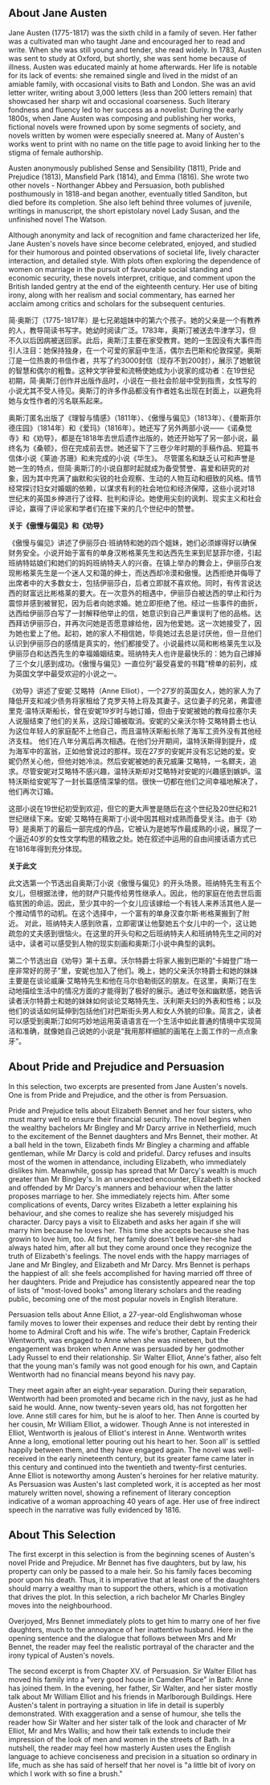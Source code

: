 ## About Jane Austen

Jane Austen (1775-1817) was the sixth child in a family of seven. Her father was a cultivated man who taught Jane and encouraged her to read and write. When she was still young and tender, she read widely. In 1783, Austen was sent to study at Oxford, but shortly, she was sent home because of illness. Austen was educated mainly at home afterwards. Her life is notable for its lack of events: she remained single and lived in the midst of an amiable family, with occasional visits to Bath and London. She was an avid letter writer, writing about 3,000 letters (less than 200 letters remain) that showcased her sharp wit and occasional coarseness. Such literary fondness and fluency led to her success as a novelist: During the early 1800s, when Jane Austen was composing and publishing her works, fictional novels were frowned upon by some segments of society, and novels written by women were especially sneered at. Many of Austen's works went to print with no name on the title page to avoid linking her to the stigma of female authorship.

Austen anonymously published Sense and Sensibility (1811), Pride and Prejudice (1813), Mansfield Park (1814), and Emma (1816). She wrote two other novels - Northanger Abbey and Persuasion, both published posthumously in 1818-and began another, eventually titled Sanditon, but died before its completion. She also left behind three volumes of juvenile, writings in manuscript, the short epistolary novel Lady Susan, and the unfinished novel The Watson.

Although anonymity and lack of recognition and fame characterized her life, Jane Austen's novels have since become celebrated, enjoyed, and studied for their humorous and pointed observations of societal life, lively character interaction, and detailed style. With plots often exploring the dependence of women on marriage in the pursuit of favourable social standing and economic security, these novels interpret, critique, and comment upon the British landed gentry at the end of the eighteenth century. Her use of biting irony, along with her realism and social commentary, has earned her acclaim among critics and scholars for the subsequent centuries.



简·奥斯汀（1775-1817年）是七兄弟姐妹中的第六个孩子。她的父亲是一个有教养的人，教导简读书写字。她幼时阅读广泛。1783年，奥斯汀被送去牛津学习，但不久以后因病被送回家。此后，奥斯汀主要在家受教育。她的一生因没有大事件而引人注目：她保持独身，在一个可爱的家庭中生活，偶尔去巴斯和伦敦探望。奥斯汀是一位热衷的书信作者，共写了约3000封信（现存不到200封），展示了她敏锐的智慧和偶尔的粗鲁。这种文学钟爱和流畅使她成为小说家的成功者：在19世纪初期，简·奥斯汀创作并出版作品时，小说在一些社会阶层中受到指责，女性写的小说尤其不受人待见。奥斯汀的许多作品都没有作者姓名出现在封面上，以避免将她与女性作者的污名联系起来。
 
奥斯汀匿名出版了《理智与情感》（1811年）、《傲慢与偏见》（1813年）、《曼斯菲尔德庄园》（1814年）和《爱玛》（1816年）。她还写了另外两部小说——《诺桑觉寺》和《劝导》，都是在1818年去世后遗作出版的，她还开始写了另一部小说，最终名为《桑顿》，但在完成前去世。她还留下了三卷少年时期的手稿作品、短篇书信体小说《莱迪·苏珊》和未完成的小说《华生》。 尽管匿名和缺乏认可和声誉是她一生的特点，但简·奥斯汀的小说自那时起就成为备受赞誉、喜爱和研究的对象，因为其中充满了幽默和尖锐的社会观察、生动的人物互动和细致的风格。情节经常探讨妇女对婚姻的依赖，以谋求有利的社会地位和经济保障，这些小说对18世纪末的英国乡绅进行了诠释、批判和评论。她使用尖刻的讽刺、现实主义和社会评论，赢得了评论家和学者们在接下来的几个世纪中的赞誉。
  
   
**关于《傲慢与偏见》和《劝导》**

《傲慢与偏见》讲述了伊丽莎白·班纳特和她的四个姐妹，她们必须嫁得好以确保财务安全。小说开始于富有的单身汉彬格莱先生和达西先生来到尼瑟菲尔德，引起班纳特姑娘们和她们的妈妈班纳特夫人的兴奋。在镇上举办的舞会上，伊丽莎白发现彬格莱先生是一个迷人又和蔼的绅士，而达西却冷漠和傲慢。达西拒绝并侮辱了出席者中的大多数女士，包括伊丽莎白，后者立即就不喜欢他。同时，有传言说达西的财富远比彬格莱的要大。在一次意外的相遇中，伊丽莎白被达西的举止和行为震惊并感到被冒犯，因为后者向她求婚。她立即拒绝了他。经过一些事件的曲折，达西给伊丽莎白写了一封解释他举止的信，她意识到自己严重误判了他的品格。达西拜访伊丽莎白，并再次问她是否愿意嫁给他，因为他爱她。这一次她接受了，因为她也爱上了他。起初，她的家人不相信她，毕竟她过去总是讨厌他，但一旦他们认识到伊丽莎白的感情是真实的，他们都接受了。小说最终以简和彬格莱先生以及伊丽莎白和达西先生的幸福婚姻结束。班纳特夫人也许是最快乐的：她为自己嫁掉了三个女儿感到成功。《傲慢与偏见》一直位列“最受喜爱的书籍”榜单的前列，成为英国文学中最受欢迎的小说之一。


《劝导》讲述了安妮·艾略特（Anne Elliot），一个27岁的英国女人，她的家人为了降低开支和减少债务将家租给了克罗夫特上将及其妻子。这位妻子的兄弟，弗雷德里克·温特沃斯船长，曾在安妮19岁时与她订婚，但由于安妮被她的教母拉塞尔夫人说服结束了他们的关系，这段订婚被取消。安妮的父亲沃尔特·艾略特爵士也认为这位年轻人的家庭配不上他自己，而且温特沃斯船长除了海军工资外没有其他经济支柱。 他们在八年分离后再次相遇。在他们分开期间，温特沃斯得到提升，成为海军中的富翁，正如他曾说过的那样。现在27岁的安妮并没有忘记她的爱。安妮仍然关心他，但他对她冷淡。然后安妮被她的表兄威廉·艾略特，一名鳏夫，追求。尽管安妮对艾略特不感兴趣，温特沃斯却对艾略特对安妮的兴趣感到嫉妒。温特沃斯给安妮写了一封长篇感情深挚的信。很快一切都在他们之间幸福地解决了，他们再次订婚。

这部小说在19世纪初受到欢迎，但它的更大声誉是随后在这个世纪及20世纪和21世纪继续下来。安妮·艾略特在奥斯丁小说中因其相对成熟而备受关注。由于《劝导》是奥斯丁的最后一部完成的作品，它被认为是她写作最成熟的小说，展现了一个逼近40岁的女性文学构思的精致之处。她在叙述中运用的自由间接话语方式已在1816年得到充分体现。 

**关于此文**

此文选第一个节选出自奥斯汀小说《傲慢与偏见》的开头场景。班纳特先生有五个女儿，但根据法律，他的财产只能传给男性继承人。因此，他的家庭在他去世后面临贫困的命运。因此，至少其中的一个女儿应该嫁给一个有钱人来养活其他人是一个推动情节的动机。在这个选择中，一个富有的单身汉查尔斯·彬格莱搬到了附近。 对此，班纳特夫人感到欣喜，立即密谋让他娶她五个女儿中的一个，这让她疏忽的丈夫感到很恼火。在这里的开头句和之后班纳特夫人和班纳特先生之间的对话中，读者可以感受到人物的现实刻画和奥斯汀小说中典型的讽刺。 

第二个节选出自《劝导》第十五章。沃尔特爵士将家人搬到巴斯的“卡姆登广场一座非常好的房子”里，安妮也加入了他们。晚上，她的父亲沃尔特爵士和她的妹妹主要是在谈论威廉·艾略特先生和他在马尔伯勒街区的朋友。在这里，奥斯汀在生动地描绘生活中的情况方面的才能得到了极好的展示。通过夸张和幽默感，她告诉读者沃尔特爵士和她的妹妹如何谈论艾略特先生、沃利斯夫妇的外表和性格；以及他们的谈话如何延伸到包括他们对巴斯街头男人和女人外貌的印象。简言之，读者可以感受到奥斯汀如何巧妙地运用英语语言在一个生活中如此普通的情境中实现简洁和准确，就像她自己说她的小说是“我用那样细腻的画笔在上面工作的一点点象牙”。

## About Pride and Prejudice and Persuasion

In this selection, two excerpts are presented from Jane Austen's novels. One is from Pride and Prejudice, and the other is from Persuasion.

Pride and Prejudice tells about Elizabeth Bennet and her four sisters, who must marry well to ensure their financial security. The novel begins when the wealthy bachelors Mr Bingley and Mr Darcy arrive in Netherfield, much to the excitement of the Bennet daughters and Mrs Bennet, their mother. At a ball held in the town, Elizabeth finds Mr Bingley a charming and affable gentleman, while Mr Darcy is cold and prideful. Darcy refuses and insults most of the women in attendance, including Elizabeth, who immediately dislikes him. Meanwhile, gossip has spread that Mr Darcy's wealth is much greater than Mr Bingley's. In an unexpected encounter, Elizabeth is shocked and offended by Mr Darcy's manners and behaviour when the latter proposes marriage to her. She immediately rejects him. After some complications of events, Darcy writes Elizabeth a letter explaining his behaviour, and she comes to realize she has severely misjudged his character. Darcy pays a visit to Elizabeth and asks her again if she will marry him because he loves her. This time she accepts because she has growin to love him, too. At first, her family doesn't believe her-she had always hated him, after all but they come around once they recognize the truth of Elizabeth's feelings. The novel ends with the happy marriages of Jane and Mr Bingley, and Elizabeth and Mr Darcy. Mrs Bennet is perhaps the happiest of all: she feels accomplished for having married off three of her daughters. Pride and Prejudice has consistently appeared near the top of lists of "most-loved books" among literary scholars and the reading public, becoming one of the most popular novels in English literature.

Persuasion tells about Anne Elliot, a 27-year-old Englishwoman whose family moves to lower their expenses and reduce their debt by renting their home to Admiral Croft and his wife. The wife's brother, Captain Frederick Wentworth, was engaged to Anne when she was nineteen, but the engagement was broken when Anne was persuaded by her godmother Lady Russel to end their relationship. Sir Walter Elliot, Anne's father, also felt that the young man's family was not good enough for his own, and Captain Wentworth had no financial means beyond his navy pay.

They meet again after an eight-year separation. During their separation, Wentworth had been promoted and became rich in the navy, just as he had said he would. Anne, now twenty-seven years old, has not forgotten her love. Anne still cares for him, but he is aloof to her. Then Anne is courted by her cousin, Mr William Elliot, a widower. Though Anne is not interested in Elliot, Wentworth is jealous of Elliot's interest in Anne. Wentworth writes Anne a long, emotional letter pouring out his heart to her. Soon all' is settled happily between them, and they have engaged again. The novel was well-received in the early nineteenth century, but its greater fame came later in this century and continued into the twentieth and twenty-first centuries. Anne Elliot is noteworthy among Austen's heroines for her relative maturity. As Persuasion was Austen's last completed work, it is accepted as her most maturely written novel, showing a refinement of literary conception indicative of a woman approaching 40 years of age. Her use of free indirect speech in the narrative was fully evidenced by 1816.

## About This Selection

The first excerpt in this selection is from the beginning scenes of Austen's novel Pride and Prejudice. Mr Bennet has five daughters, but by law, his property can only be passed to a male heir. So his family faces becoming poor upon his death. Thus, it is imperative that at least one of the daughters should marry a wealthy man to support the others, which is a motivation that drives the plot. In this selection, a rich bachelor Mr Charles Bingley moves into the neighbourhood.

Overjoyed, Mrs Bennet immediately plots to get him to marry one of her five daughters, much to the annoyance of her inattentive husband. Here in the opening sentence and the dialogue that follows between Mrs and Mr Bennet, the reader may feel the realistic portrayal of the character and the irony typical of Austen's novels.

The second excerpt is from Chapter XV. of Persuasion. Sir Walter Elliot has moved his family into a "very good house in Camden Place" in Bath: Anne has joined them. In the evening, her father, Sir Walter, and her sister mostly talk about Mr William Elliot and his friends in Marlborough Buildings. Here Austen's talent in portraying a situation in life in detail is superbly demonstrated. With exaggeration and a sense of humour, she tells the reader how Sir Walter and her sister talk of the look and character of Mr Elliot, Mr and Mrs Wallis; and how their talk extends to include their impression of the look of men and women in the streets of Bath. In a nutshell, the reader may feel how masterly Austen uses the English language to achieve conciseness and precision in a situation so ordinary in life, much as she has said of herself that her novel is "a little bit of ivory on which I work with so fine a brush."